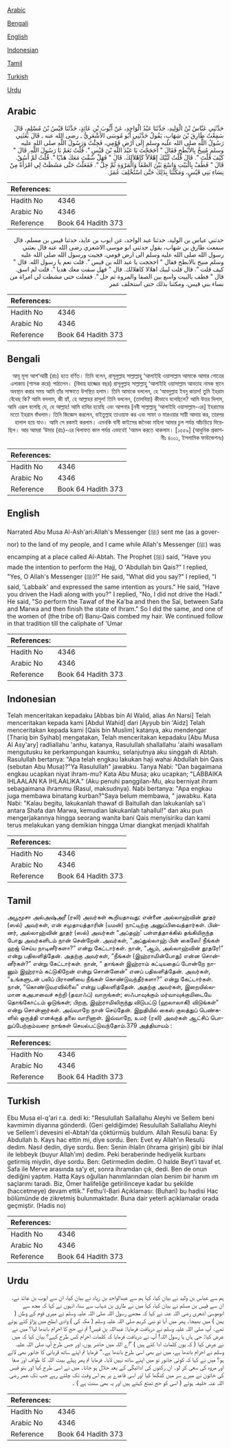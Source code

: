 [Arabic](#arabic)

[Bengali](#bengali)

[English](#english)

[Indonesian](#indonesian)

[Tamil](#tamil)

[Turkish](#turkish)

[Urdu](#urdu)

## Arabic


<div dir="rtl" lang="ar" style={{fontSize:'larger',backgroundColor:'#f8f9fa',padding:20}}>
حَدَّثَنِي عَبَّاسُ بْنُ الْوَلِيدِ، حَدَّثَنَا عَبْدُ الْوَاحِدِ، عَنْ أَيُّوبَ بْنِ عَائِذٍ، حَدَّثَنَا قَيْسُ بْنُ مُسْلِمٍ، قَالَ سَمِعْتُ طَارِقَ بْنَ شِهَابٍ، يَقُولُ حَدَّثَنِي أَبُو مُوسَى الأَشْعَرِيُّ ـ رضى الله عنه ـ قَالَ بَعَثَنِي رَسُولُ اللَّهِ صلى الله عليه وسلم إِلَى أَرْضِ قَوْمِي، فَجِئْتُ وَرَسُولُ اللَّهِ صلى الله عليه وسلم مُنِيخٌ بِالأَبْطَحِ فَقَالَ ‏"‏ أَحَجَجْتَ يَا عَبْدَ اللَّهِ بْنَ قَيْسٍ ‏"‏‏.‏ قُلْتُ نَعَمْ يَا رَسُولَ اللَّهِ‏.‏ قَالَ ‏"‏ كَيْفَ قُلْتَ ‏"‏‏.‏ قَالَ قُلْتُ لَبَّيْكَ إِهْلاَلاً كَإِهْلاَلِكَ‏.‏ قَالَ ‏"‏ فَهَلْ سُقْتَ مَعَكَ هَدْيًا ‏"‏‏.‏ قُلْتُ لَمْ أَسُقْ‏.‏ قَالَ ‏"‏ فَطُفْ بِالْبَيْتِ وَاسْعَ بَيْنَ الصَّفَا وَالْمَرْوَةِ ثُمَّ حِلَّ ‏"‏‏.‏ فَفَعَلْتُ حَتَّى مَشَطَتْ لِي امْرَأَةٌ مِنْ نِسَاءِ بَنِي قَيْسٍ، وَمَكُثْنَا بِذَلِكَ حَتَّى اسْتُخْلِفَ عُمَرُ‏.‏
</div>
<div style={{backgroundColor:'#f8f9fa',padding:20, marginBottom: 10}}><table> <thead> <tr> <th>References:</th> <th></th> </tr> </thead> <tbody><tr><td>Hadith No</td><td>4346</td></tr><tr><td>Arabic No</td><td>4346</td></tr><tr><td>Reference</td><td>Book 64 Hadith 373</td></tr></tbody></table></div>


<div dir="rtl" lang="ar" style={{fontSize:'larger',backgroundColor:'#f8f9fa',padding:20}}>
حدثني عباس بن الوليد، حدثنا عبد الواحد، عن ايوب بن عايذ، حدثنا قيس بن مسلم، قال سمعت طارق بن شهاب، يقول حدثني ابو موسى الاشعري رضى الله عنه قال بعثني رسول الله صلى الله عليه وسلم الى ارض قومي، فجيت ورسول الله صلى الله عليه وسلم منيخ بالابطح فقال " احججت يا عبد الله بن قيس ". قلت نعم يا رسول الله. قال " كيف قلت ". قال قلت لبيك اهلالا كاهلالك. قال " فهل سقت معك هديا ". قلت لم اسق. قال " فطف بالبيت واسع بين الصفا والمروة ثم حل ". ففعلت حتى مشطت لي امراة من نساء بني قيس، ومكثنا بذلك حتى استخلف عمر
</div>
<div style={{backgroundColor:'#f8f9fa',padding:20, marginBottom: 10}}><table> <thead> <tr> <th>References:</th> <th></th> </tr> </thead> <tbody><tr><td>Hadith No</td><td>4346</td></tr><tr><td>Arabic No</td><td>4346</td></tr><tr><td>Reference</td><td>Book 64 Hadith 373</td></tr></tbody></table></div>

## Bengali


<div dir="rtl" lang="bn" style={{fontSize:'larger',backgroundColor:'#f8f9fa',padding:20}}>
আবূ মূসা আশ‘আরী (রাঃ) হতে বর্ণিত। তিনি বলেন, রাসূলুল্লাহ সাল্লাল্লাহু ‘আলাইহি ওয়াসাল্লাম আমাকে আমার গোত্রের এলাকায় (শাসক করে) পাঠালেন। (বিদায় হাজ্জের বছর) রাসূলুল্লাহ সাল্লাল্লাহু ‘আলাইহি ওয়াসাল্লাম আবতাহ নামক স্থানে অবস্থান করার সময় আমি তাঁর সাক্ষাতে উপস্থিত হলাম। তিনি আমাকে বললেন, হে ‘আবদুল্লাহ ইবনু কায়স! তুমি ইহরাম বেঁধেছ কি? আমি বললাম, জী হ্যাঁ, হে আল্লাহর রাসূল! তিনি বললেন, (তালবিয়া) কীভাবে বলেছিলে? আমি উত্তর দিলাম, আমি এরূপ বলেছি যে, হে আল্লাহ! আমি হাযির হয়েছি এবং আপনার [নবী সাল্লাল্লাহু ‘আলাইহি ওয়াসাল্লাম-এর] ইহরামের মতো ইহরাম বাঁধলাম। তিনি জিজ্ঞেস করলেন, বাইতুল্লাহ তাওয়াফ কর এবং সাফা ও মারওয়ার সায়ী আদায় কর, তারপর হালাল হয়ে যাও। আমি সে রকমই করলাম। এমনকি বানী কাইসের জনৈকা মহিলা আমার চুল পর্যন্ত আঁচড়িয়ে দিয়েছিল। আর আমরা ‘উমার (রাঃ)-এর খিলাফত কাল পর্যন্ত এভাবেই ‘আমল করতে থাকলাম। [১৫৫৯] (আধুনিক প্রকাশনীঃ ৪০০১, ইসলামিক ফাউন্ডেশনঃ)
</div>
<div style={{backgroundColor:'#f8f9fa',padding:20, marginBottom: 10}}><table> <thead> <tr> <th>References:</th> <th></th> </tr> </thead> <tbody><tr><td>Hadith No</td><td>4346</td></tr><tr><td>Arabic No</td><td>4346</td></tr><tr><td>Reference</td><td>Book 64 Hadith 373</td></tr></tbody></table></div>

## English


<div dir="ltr" lang="en" style={{fontSize:'larger',backgroundColor:'#f8f9fa',padding:20}}>
Narrated Abu Musa Al-Ash'ari:Allah's Messenger (ﷺ) sent me (as a governor) to the land of my people, and I came while Allah's Messenger (ﷺ) was encamping at a place called Al-Abtah. The Prophet (ﷺ) said, "Have you made the intention to perform the Hajj, O 'Abdullah bin Qais?" I replied, "Yes, O Allah's Messenger (ﷺ)!" He said, "What did you say?" I replied, "I said, 'Labbaik' and expressed the same intention as yours." He said, "Have you driven the Hadi along with you?" I replied, "No, I did not drive the Hadi." He said, "So perform the Tawaf of the Ka'ba and then the Sai, between Safa and Marwa and then finish the state of Ihram." So I did the same, and one of the women of (the tribe of) Banu-Qais combed my hair. We continued follow in that tradition till the caliphate of 'Umar
</div>
<div style={{backgroundColor:'#f8f9fa',padding:20, marginBottom: 10}}><table> <thead> <tr> <th>References:</th> <th></th> </tr> </thead> <tbody><tr><td>Hadith No</td><td>4346</td></tr><tr><td>Arabic No</td><td>4346</td></tr><tr><td>Reference</td><td>Book 64 Hadith 373</td></tr></tbody></table></div>

## Indonesian


<div dir="ltr" lang="id" style={{fontSize:'larger',backgroundColor:'#f8f9fa',padding:20}}>
Telah menceritakan kepadaku [Abbas bin Al Walid, alias An Narsi] Telah menceritakan kepada kami [Abdul Wahid] dari [Ayyub bin 'Aidz] Telah menceritakan kepada kami [Qais bin Muslim] katanya, aku mendengar [Thariq bin Syihab] mengatakan, Telah menceritakan kepadaku [Abu Musa Al Asy'ary] radliallahu 'anhu, katanya, Rasulullah shallallahu 'alaihi wasallam mengutusku ke perkampungan kaumku, selanjutnya aku singgah di Abtah. Rasulullah bertanya: "Apa telah engkau lakukan haji wahai Abdullah bin Qais (sebutan Abu Musa)?"Ya Rasulullah" jawabku. Tanya Nabi: "Dan bagaimana engkau ucapkan niyat ihram-mu? Kata Abu Musa; aku ucapkan; "LABBAIKA IHLAALAN KA IHLAALIKA." (Aku penuhi panggilan-Mu, aku berniyat ihram sebagaimana ihrammu (Rasul, maksudnya). Nabi bertanya: "Apa engkau juga membawa binatang kurban?"Saya belum membawa, " jawabku. Kata Nabi: "Kalau begitu, lakukanlah thawaf di Baitullah dan lakukanlah sa'i antara Shafa dan Marwa, kemudian lakukanlah tahallul!" dan aku pun mengerjakannya hingga seorang wanita bani Qais menyisiriku dan kami terus melakukan yang demikian hingga Umar diangkat menjadi khalifah
</div>
<div style={{backgroundColor:'#f8f9fa',padding:20, marginBottom: 10}}><table> <thead> <tr> <th>References:</th> <th></th> </tr> </thead> <tbody><tr><td>Hadith No</td><td>4346</td></tr><tr><td>Arabic No</td><td>4346</td></tr><tr><td>Reference</td><td>Book 64 Hadith 373</td></tr></tbody></table></div>

## Tamil


<div dir="ltr" lang="ta" style={{fontSize:'larger',backgroundColor:'#f8f9fa',padding:20}}>
அபூமூசா அல்அஷ்அரீ (ரலி) அவர்கள் கூறியதாவது: என்னை அல்லாஹ்வின் தூதர் (ஸல்) அவர்கள், என் சமுதாயத்தாரின் (யமன்) நாட்டிற்கு அனுப்பிவைத்தார்கள். பின்னர், அல்லாஹ்வின் தூதர் (ஸல்) அவர்கள் “அப்தஹ்' பள்ளத்தாக்கில் தங்கியிருந்த போது அவர்களிடம் நான் சென்றேன். அவர்கள், “அப்துல்லாஹ் பின் கைஸே! நீங்கள் ஹஜ் செய்ய நாடினீர்களா?” என்று கேட்டார்கள். நான், “ஆம், அல்லாஹ்வின் தூதரே!” என்று பதிலளித்தேன். அதற்கு அவர்கள், “நீங்கள் (இஹ்ராமின்போது) என்ன சொன்னீர்கள்?” என்று கேட்டார்கள். நான், “ தாங்கள் இஹ்ராம் கட்டியதைப் போன்றே நானும் இஹ்ராம் கட்டுகிறேன் என்று சொன்னேன்” எனப் பதிலளித்தேன். அவர்கள், “உங்களுடன் பலிப் பிராணியை நீங்கள் கொண்டுவந்தீர்களா?” என்று கேட்டார்கள். நான், “கொண்டுவரவில்லை” என்று பதிலளித்தேன். அதற்கு அவர்கள், இறையில்லமான கஅபாவைச் சுற்றி (தவாஃப்) வாருங்கள்; ஸஃபாவுக்கும் மர்வாவுக்குமிடையே தொங்கோட்டம் ஓடுங்கள்; பிறகு, இஹ்ராமிலிருந்து விடுபட்டு (ஹலாலாகி) விடுங்கள்” என்று சொன்னார்கள். அவ்வாறே நான் செய்தேன். இறுதியில் கைஸ் குலத்துப் பெண்களில் ஒருத்தி எனக்குத் தலை வாரினாள். இவ்வாறே, உமர் (ரலி) அவர்கள் ஆட்சிப் பொறுப்பேற்கும்வரை நாங்கள் செயல்பட்டுவந்தோம்.379 அத்தியாயம் :
</div>
<div style={{backgroundColor:'#f8f9fa',padding:20, marginBottom: 10}}><table> <thead> <tr> <th>References:</th> <th></th> </tr> </thead> <tbody><tr><td>Hadith No</td><td>4346</td></tr><tr><td>Arabic No</td><td>4346</td></tr><tr><td>Reference</td><td>Book 64 Hadith 373</td></tr></tbody></table></div>

## Turkish


<div dir="ltr" lang="tr" style={{fontSize:'larger',backgroundColor:'#f8f9fa',padding:20}}>
Ebu Musa el-q'ari r.a. dedi ki: "Resulullah Sallallahu Aleyhi ve Sellem beni kavmimin diyarına gönderdi. (Geri geldiğimde) Resulullah Sallallahu Aleyhi ve Sellem'i devesini el-Abtah'da çöktürmüş buldum. Allah Resulü bana: Ey Abdullah b. Kays hac ettin mi, diye sordu. Ben: Evet ey Allah'ın Resulü dedim. Nasıl dedin, diye sordu. Ben: Senin ihlalin (ihrama girişin) gibi bir ihlal ile lebbeyk (buyur Allah'ım) dedim. Peki beraberinde hediyelik kurbanı getirmiş miydin, diye sordu. Ben: Getirmedim dedim. O halde Beyt'i tavaf et. Safa ile Merve arasında sa'y et, sonra ihramdan çık, dedi. Ben de onun dediğini yaptım. Hatta Kays oğulları hanımlarından olan benim bir hanım ım saçlarımı taradı. Biz, Ömer halifeliğe getirilinceye kadar bu şekilde (haccetmeye) devam ettik." Fethu'l-Bari Açıklaması: (Buhari) bu hadisi Hac bölümünde de zikretmiş bulunmaktadır. Buna dair yeterli açıklamalar orada geçmiştir. (Hadis no)
</div>
<div style={{backgroundColor:'#f8f9fa',padding:20, marginBottom: 10}}><table> <thead> <tr> <th>References:</th> <th></th> </tr> </thead> <tbody><tr><td>Hadith No</td><td>4346</td></tr><tr><td>Arabic No</td><td>4346</td></tr><tr><td>Reference</td><td>Book 64 Hadith 373</td></tr></tbody></table></div>

## Urdu


<div dir="rtl" lang="ur" style={{fontSize:'larger',backgroundColor:'#f8f9fa',padding:20}}>
ہم سے عباس بن ولید نے بیان کیا، کہا ہم سے عبدالواحد بن زیاد نے بیان کیا، ان سے ایوب بن عائذ نے، ان سے قیس بن مسلم نے بیان کیا، کہا میں نے طارق بن شہاب سے سنا، انہوں نے کہا کہ مجھ سے ابوموسیٰ اشعری رضی اللہ عنہ نے کہا کہ مجھے رسول اللہ صلی اللہ علیہ وسلم نے میری قوم کے وطن ( یمن ) میں بھیجا۔ پھر میں آیا تو نبی کریم صلی اللہ علیہ وسلم ( مکہ کی ) وادی ابطح میں پڑاؤ کئے ہوئے تھے۔ آپ صلی اللہ علیہ وسلم نے دریافت فرمایا: عبداللہ بن قیس! تم نے حج کا احرام باندھا لیا؟ میں نے عرض کیا: جی ہاں یا رسول اللہ! آپ نے دریافت فرمایا کہ کلمات احرام کس طرح کہے؟ بیان کیا کہ میں نے عرض کیا ( کہ یوں کلمات ادا کئے ہیں ) ”اے اللہ میں حاضر ہوں، اور جس طرح آپ صلی اللہ علیہ وسلم نے احرام باندھا ہے، میں نے بھی اسی طرح باندھا ہے۔“ فرمایا تم اپنے ساتھ قربانی کا جانور بھی لائے ہو؟ میں نے کہا کہ کوئی جانور تو میں اپنے ساتھ نہیں لایا۔ فرمایا تم پھر پہلے بیت اللہ کا طواف اور صفا اور مروہ کی سعی کر لو۔ ان رکنوں کی ادائیگی کے بعد حلال ہو جانا۔ میں نے اسی طرح کیا اور بنو قیس کی خاتون نے میرے سر میں کنگھا کیا اور اسی قاعدے پر ہم اس وقت تک چلتے رہے جب تک عمر رضی اللہ عنہ خلیفہ ہوئے ( اسی کو حج تمتع کہتے ہیں اور یہ بھی سنت ہے ) ۔
</div>
<div style={{backgroundColor:'#f8f9fa',padding:20, marginBottom: 10}}><table> <thead> <tr> <th>References:</th> <th></th> </tr> </thead> <tbody><tr><td>Hadith No</td><td>4346</td></tr><tr><td>Arabic No</td><td>4346</td></tr><tr><td>Reference</td><td>Book 64 Hadith 373</td></tr></tbody></table></div>